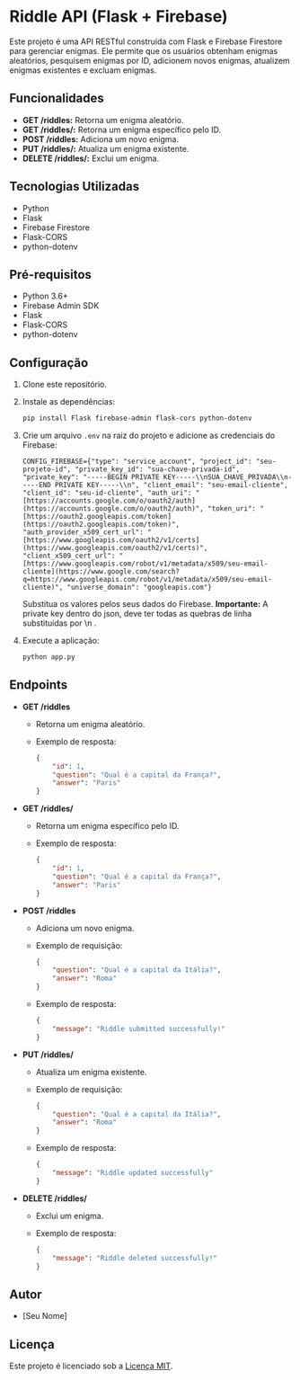 # Riddle API (Flask + Firebase)

Este projeto é uma API RESTful construída com Flask e Firebase Firestore para gerenciar enigmas. Ele permite que os usuários obtenham enigmas aleatórios, pesquisem enigmas por ID, adicionem novos enigmas, atualizem enigmas existentes e excluam enigmas.

## Funcionalidades

-   **GET /riddles:** Retorna um enigma aleatório.
-   **GET /riddles/<id>:** Retorna um enigma específico pelo ID.
-   **POST /riddles:** Adiciona um novo enigma.
-   **PUT /riddles/<id>:** Atualiza um enigma existente.
-   **DELETE /riddles/<id>:** Exclui um enigma.

## Tecnologias Utilizadas

-   Python
-   Flask
-   Firebase Firestore
-   Flask-CORS
-   python-dotenv

## Pré-requisitos

-   Python 3.6+
-   Firebase Admin SDK
-   Flask
-   Flask-CORS
-   python-dotenv

## Configuração

1.  Clone este repositório.
2.  Instale as dependências:

    ```bash
    pip install Flask firebase-admin flask-cors python-dotenv
    ```

3.  Crie um arquivo `.env` na raiz do projeto e adicione as credenciais do Firebase:

    ```
    CONFIG_FIREBASE={"type": "service_account", "project_id": "seu-projeto-id", "private_key_id": "sua-chave-privada-id", "private_key": "-----BEGIN PRIVATE KEY-----\\nSUA_CHAVE_PRIVADA\\n-----END PRIVATE KEY-----\\n", "client_email": "seu-email-cliente", "client_id": "seu-id-cliente", "auth_uri": "[https://accounts.google.com/o/oauth2/auth](https://accounts.google.com/o/oauth2/auth)", "token_uri": "[https://oauth2.googleapis.com/token](https://oauth2.googleapis.com/token)", "auth_provider_x509_cert_url": "[https://www.googleapis.com/oauth2/v1/certs](https://www.googleapis.com/oauth2/v1/certs)", "client_x509_cert_url": "[https://www.googleapis.com/robot/v1/metadata/x509/seu-email-cliente](https://www.google.com/search?q=https://www.googleapis.com/robot/v1/metadata/x509/seu-email-cliente)", "universe_domain": "googleapis.com"}
    ```

    Substitua os valores pelos seus dados do Firebase.
    **Importante:** A private key dentro do json, deve ter todas as quebras de linha substituídas por \\n .

4.  Execute a aplicação:

    ```bash
    python app.py
    ```

## Endpoints

-   **GET /riddles**

    -   Retorna um enigma aleatório.
    -   Exemplo de resposta:

        ```json
        {
            "id": 1,
            "question": "Qual é a capital da França?",
            "answer": "Paris"
        }
        ```

-   **GET /riddles/<id>**

    -   Retorna um enigma específico pelo ID.
    -   Exemplo de resposta:

        ```json
        {
            "id": 1,
            "question": "Qual é a capital da França?",
            "answer": "Paris"
        }
        ```

-   **POST /riddles**

    -   Adiciona um novo enigma.
    -   Exemplo de requisição:

        ```json
        {
            "question": "Qual é a capital da Itália?",
            "answer": "Roma"
        }
        ```

    -   Exemplo de resposta:

        ```json
        {
            "message": "Riddle submitted successfully!"
        }
        ```

-   **PUT /riddles/<id>**

    -   Atualiza um enigma existente.
    -   Exemplo de requisição:

        ```json
        {
            "question": "Qual é a capital da Itália?",
            "answer": "Roma"
        }
        ```

    -   Exemplo de resposta:

        ```json
        {
            "message": "Riddle updated successfully"
        }
        ```

-   **DELETE /riddles/<id>**

    -   Exclui um enigma.
    -   Exemplo de resposta:

        ```json
        {
            "message": "Riddle deleted successfully!"
        }
        ```

## Autor

-   \[Seu Nome]

## Licença

Este projeto é licenciado sob a [Licença MIT](LICENSE).
